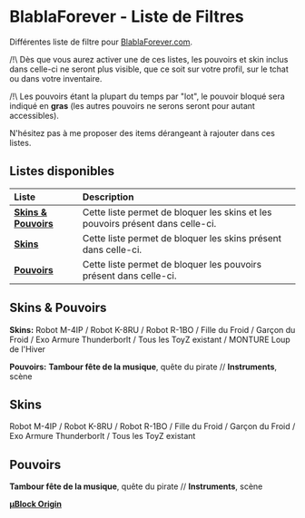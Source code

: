 # BlablaForever - Liste de Filtres
Différentes liste de filtre pour [BlablaForever.com](https://www.blablaforever.com).

/!\ Dès que vous aurez activer une de ces listes, les pouvoirs et skin inclus dans celle-ci ne seront plus visible, que ce soit sur votre profil, sur le tchat ou dans votre inventaire.

/!\ Les pouvoirs étant la plupart du temps par "lot", le pouvoir bloqué sera indiqué en **gras** (les autres pouvoirs ne serons seront pour autant accessibles).

N'hésitez pas à me proposer des items dérangeant à rajouter dans ces listes.


## Listes disponibles

| Liste                         | Description                                                             |
|:------------------------------|:------------------------------------------------------------------------|
**[Skins & Pouvoirs](https://subscribe.adblockplus.org/?location=https://raw.githubusercontent.com/DimitriSpeaks/UBO-BFE/master/SkinsPouvoirs)**| Cette liste permet de bloquer les skins et les pouvoirs présent dans celle-ci.
| **[Skins](https://subscribe.adblockplus.org/?location=https://raw.githubusercontent.com/DimitriSpeaks/UBO-BFE/master/Skins)**| Cette liste permet de bloquer les skins présent dans celle-ci.
| **[Pouvoirs](https://subscribe.adblockplus.org/?location=https://raw.githubusercontent.com/DimitriSpeaks/UBO-BFE/master/Pouvoirs)**| Cette liste permet de bloquer les pouvoirs présent dans celle-ci.

## Skins & Pouvoirs

**Skins:** Robot M-4IP / Robot K-8RU / Robot R-1BO / Fille du Froid / Garçon du Froid / Exo Armure Thunderborlt / Tous les ToyZ existant / MONTURE Loup de l'Hiver

**Pouvoirs:** **Tambour fête de la musique**, quête du pirate // **Instruments**, scène

## Skins

Robot M-4IP / Robot K-8RU / Robot R-1BO / Fille du Froid / Garçon du Froid / Exo Armure Thunderborlt / Tous les ToyZ existant

## Pouvoirs

**Tambour fête de la musique**, quête du pirate // **Instruments**, scène

**[µBlock Origin](http://abp:subscribe?location=https://raw.githubusercontent.com/DimitriSpeaks/UBO-BFE/master/SkinsPouvoirs)**
